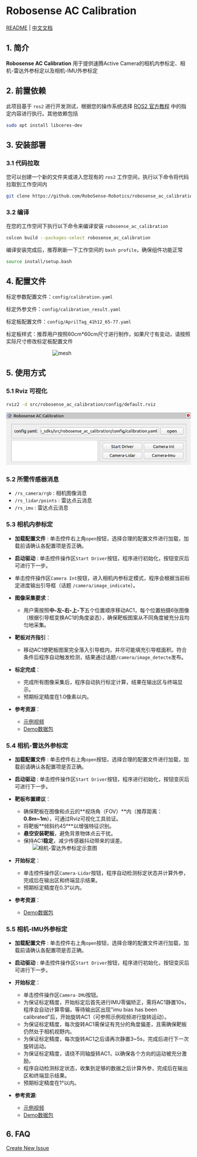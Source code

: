 # Robosense AC Calibration

[README](README.md) | [中文文档](README_CN.md)

## 1. 简介

**Robosense AC Calibration** 用于提供速腾Active Camera的相机内参标定、相机-雷达外参标定以及相机-IMU外参标定

## 2. 前置依赖

此项目基于 `ros2` 进行开发测试，根据您的操作系统选择 [ROS2 官方教程](https://fishros.org/doc/ros2/humble/Installation.html) 中的指定内容进行执行。其他依赖包括

```bash
sudo apt install libceres-dev
```

## 3. 安装部署

### 3.1 代码拉取

您可以创建一个新的文件夹或进入您现有的 `ros2` 工作空间，执行以下命令将代码拉取到工作空间内

```bash
git clone https://github.com/RoboSense-Robotics/robosense_ac_calibration.git -b main
```

### 3.2 编译

在您的工作空间下执行以下命令来编译安装 `robosense_ac_calibration`

```bash
colcon build --packages-select robosense_ac_calibration
```

编译安装完成后，推荐刷新一下工作空间的 `bash profile`，确保组件功能正常

```bash
source install/setup.bash
```

## 4. 配置文件

标定参数配置文件：`config/calibration.yaml`

标定外参文件：`config/calibration_result.yaml`

标定板配置文件：`config/AprilTag_41h12_65-77.yaml`

标定板样式：推荐用户按照60cm*60cm尺寸进行制作，如果尺寸有变动，请按照实际尺寸修改标定板配置文件
<div style="width: 50%; margin: 0 auto;">
    <img src="doc/img/tag41_12_00065_00077.png" alt="mesh" />
    <p style="margin-top: 2px;"></p>
</div>

## 5. 使用方式

### 5.1 Rviz 可视化

```bash
rviz2 -d src/robosense_ac_calibration/config/default.rviz
```

<div align="center">
    <img src="doc/img/ui.png" alt="mesh" />
    <p style="margin-top: 2px;"></p>
</div>

### 5.2 所需传感器消息

- `/rs_camera/rgb`   : 相机图像消息
- `/rs_lidar/points` : 雷达点云消息
- `/rs_imu` : 雷达点云消息

### 5.3 相机内参标定

- ​**加载配置文件** : 单击控件右上角`open`按钮，选择合理的配置文件进行加载，加载前请确认各配置项是否正确。

- ​**启动驱动** : 单击控件操作区`Start Driver`按钮，程序进行初始化，按钮变灰后可进行下一步。

- 单击控件操作区`Camera Int`按钮，进入相机内参标定模式，程序会根据当前标定进度输出引导框（话题 `/camera/image_indicate`）。

- ​**图像采集要求**：  
  - 用户需按照**中-左-右-上-下**五个位置顺序移动AC1，每个位置拍摄6张图像（根据引导框变换AC1的角度姿态），确保靶板图案从不同角度被充分且均匀地采集。  

- ​**靶板对齐指引**：  
  - 移动AC1使靶板图案完全落入引导框内，并尽可能填充引导框面积。符合条件后程序自动触发检测，结果通过话题`/camera/image_detecte`发布。  

- ​**标定完成**：  
  - 完成所有图像采集后，程序自动执行标定计算，结果在输出区与终端显示。  
  - 预期标定精度在1.0像素以内。  

- ​**参考资源**：  
  - [示例视频](https://cdn.robosense.cn/AC_wiki/camera_intrinsics_calib.mp4)  
  - [Demo数据包](https://cdn.robosense.cn/AC_wiki/camera_intrinsics_calib.zip)

### 5.4 相机-雷达外参标定

- ​**加载配置文件** : 单击控件右上角`open`按钮，选择合理的配置文件进行加载，加载前请确认各配置项是否正确。

- ​**启动驱动** : 单击控件操作区`Start Driver`按钮，程序进行初始化，按钮变灰后可进行下一步。

- ​**靶板布置建议**：  
  - 确保靶板在图像和点云的**视场角（FOV）​**内（推荐距离：​**0.8m~1m**），可通过Rviz可视化工具验证。  
  - 将靶板**倾斜约45°**以增强特征识别。  
  - ​**悬空安装靶板**，避免背景物体点云干扰。  
  - 保持AC1**稳定**，减少传感器抖动带来的误差。  
  <div style="width: 80%; margin: 0 auto;">
    <img src="doc/img/相机-雷达外参标定.jpg" alt="相机-雷达外参标定示意图" />
  </div>

- ​**开始标定**：  
  - 单击控件操作区`Camera-Lidar`按钮，程序自动检测标定状态并计算外参，完成后在输出区和终端显示结果。  
  - 预期标定精度在0.3°以内。  

- ​**参考资源**：  
  - [Demo数据包](https://cdn.robosense.cn/AC_wiki/camera_lidar_calib.zip)

### 5.5 相机-IMU外参标定

- ​**加载配置文件** : 单击控件右上角`open`按钮，选择合理的配置文件进行加载，加载前请确认各配置项是否正确。

- ​**启动驱动** : 单击控件操作区`Start Driver`按钮，程序进行初始化，按钮变灰后可进行下一步。

- ​**开始标定**：  
  - 单击控件操作区`Camera-IMU`按钮。
  - 为保证标定精度，开始标定后首先进行IMU零偏矫正，需将AC1静置10s，程序会自动计算零偏，等待输出区出现"imu bias has been calibrated"后，开始旋转AC1（可参照示例视频进行旋转运动）。
  - 为保证标定精度，每次旋转AC1需保证有充分的角度偏差，且需确保靶板仍然处于相机视野内。
  - 为保证标定精度，每次旋转AC1之后请再次静置3~5s，完成后进行下一次旋转运动。
  - 为保证标定精度，请绕不同轴旋转AC1，以确保各个方向的运动被充分激励。
  - 程序自动检测标定状态，收集到足够的数据之后计算外参，完成后在输出区和终端显示结果。
  - 预期标定精度在1°以内。

- ​**参考资源**:
  - [示例视频](https://cdn.robosense.cn/AC_wiki/camera2imu_calib.mp4)
  - [Demo数据包](https://cdn.robosense.cn/AC_wiki/camera_imu_calib.zip)

## 6. FAQ

[Create New Issue](https://github.com/RoboSense-Robotics/robosense_ac_calibration/issues/new)
